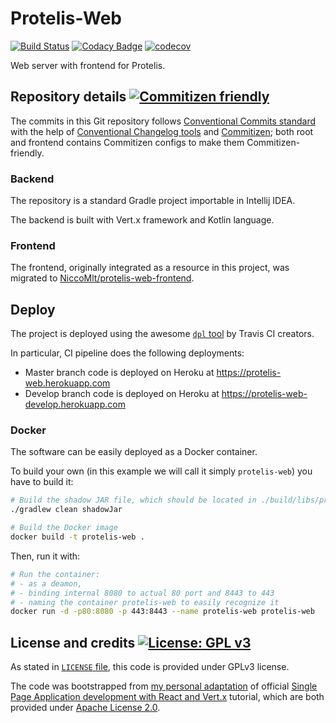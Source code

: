 # Protelis-Web

[![Build Status](https://travis-ci.com/NiccoMlt/Protelis-Web.svg?token=gFNEyVkpY7xNqwmKzp7q&branch=master)](https://travis-ci.com/NiccoMlt/Protelis-Web)
[![Codacy Badge](https://api.codacy.com/project/badge/Grade/02e402a5fe824dc7a05d447ed33b6c11)](https://www.codacy.com/manual/NiccoMlt/Protelis-Web?utm_source=github.com&amp;utm_medium=referral&amp;utm_content=NiccoMlt/Protelis-Web&amp;utm_campaign=Badge_Grade)
[![codecov](https://codecov.io/gh/NiccoMlt/Protelis-Web/branch/master/graph/badge.svg)](https://codecov.io/gh/NiccoMlt/Protelis-Web)

Web server with frontend for Protelis.

## Repository details [![Commitizen friendly](https://img.shields.io/badge/commitizen-friendly-brightgreen.svg)](http://commitizen.github.io/cz-cli/)

The commits in this Git repository follows [Conventional Commits standard](https://www.conventionalcommits.org/en/)
with the help of [Conventional Changelog tools](https://github.com/conventional-changelog/conventional-changelog)
and [Commitizen](http://commitizen.github.io/cz-cli/); both root and frontend contains Commitizen configs to make them Commitizen-friendly.

### Backend

The repository is a standard Gradle project importable in Intellij IDEA.

The backend is built with Vert.x framework and Kotlin language.

### Frontend

The frontend, originally integrated as a resource in this project, was migrated to [NiccoMlt/protelis-web-frontend](https://github.com/NiccoMlt/protelis-web-frontend).

## Deploy

The project is deployed using the awesome [`dpl` tool](https://github.com/travis-ci/dpl) by Travis CI creators.

In particular, CI pipeline does the following deployments:

- Master branch code is deployed on Heroku at <https://protelis-web.herokuapp.com>
- Develop branch code is deployed on Heroku at <https://protelis-web-develop.herokuapp.com>

### Docker

The software can be easily deployed as a Docker container.

To build your own (in this example we will call it simply `protelis-web`) you have to build it:

```bash
# Build the shadow JAR file, which should be located in ./build/libs/protelis-on-web-all.jar
./gradlew clean shadowJar

# Build the Docker image
docker build -t protelis-web .
```

Then, run it with:

```bash
# Run the container:
# - as a deamon,
# - binding internal 8080 to actual 80 port and 8443 to 443
# - naming the container protelis-web to easily recognize it
docker run -d -p80:8080 -p 443:8443 --name protelis-web protelis-web
```

## License and credits [![License: GPL v3](https://img.shields.io/badge/License-GPLv3-blue.svg)](https://www.gnu.org/licenses/gpl-3.0)

As stated in [`LICENSE` file](./LICENSE), this code is provided under GPLv3 license.

The code was bootstrapped from [my personal adaptation](https://github.com/NiccoMlt/single-page-react-vertx-howt) of official [Single Page Application development with React and Vert.x](https://how-to.vertx.io/single-page-react-vertx-howto/) tutorial, which are both provided under [Apache License 2.0](https://opensource.org/licenses/Apache-2.0).
